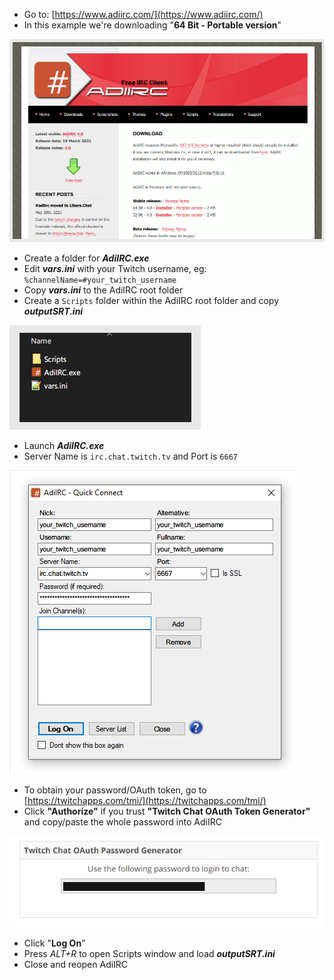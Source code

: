 - Go to: [https://www.adiirc.com/](https://www.adiirc.com/)
- In this example we're downloading "**64 Bit - Portable version**"

![guide_1](/modifications/adiirc/guide_1.png)

- Create a folder for **_AdiIRC.exe_**
- Edit **_vars.ini_** with your Twitch username, eg: ```%channelName=#your_twitch_username```
- Copy **_vars.ini_** to the AdiIRC root folder
- Create a ```Scripts``` folder within the AdiIRC root folder and copy **_outputSRT.ini_**

![guide_2](/modifications/adiirc/guide_2.png)

- Launch **_AdiIRC.exe_**
- Server Name is ```irc.chat.twitch.tv``` and Port is ```6667```

![guide_3](/modifications/adiirc/guide_3.png)

- To obtain your password/OAuth token, go to [https://twitchapps.com/tmi/](https://twitchapps.com/tmi/)
- Click **"Authorize"** if you trust **"Twitch Chat OAuth Token Generator"** and copy/paste the whole password into AdiIRC

![guide_4](/modifications/adiirc/guide_4.png)

- Click "**Log On**"
- Press _ALT+R_ to open Scripts window and load **_outputSRT.ini_**
- Close and reopen AdiIRC
